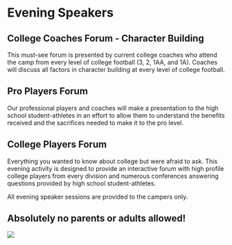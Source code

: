 Evening Speakers
================

College Coaches Forum - Character Building
------------------------------------------

This must-see forum is presented by current college coaches who attend
the camp from every level of college football (3, 2, 1AA, and 1A).
Coaches will discuss all factors in character building at every level of
college football.

Pro Players Forum
-----------------

Our professional players and coaches will make a presentation to the
high school student-athletes in an effort to allow them to understand
the benefits received and the sacrifices needed to make it to the pro
level.

College Players Forum
---------------------

Everything you wanted to know about college but were afraid to ask. This
evening activity is designed to provide an interactive forum with high
profile college players from every division and numerous conferences
answering questions provided by high school student-athletes.

All evening speaker sessions are provided to the campers only.

Absolutely no parents or adults allowed!
----------------------------------------

<img src="/images/evening-speakers.jpg" class="img-responsive img-thumbnail">
